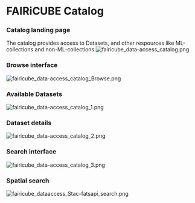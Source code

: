# FAIRiCUBE Catalog

<!--<p align="center">
    <img src="../../images/FAIRiPATH_data_flow.png" alt="FAIRiPATH_data_flow.png" />
</p>-->

### Catalog landing page
The catalog provides access to Datasets, and other respources like ML-collections and non-ML-collections
![fairicube_data-access_catalog.png](../../images/fairicube_data-access_catalog.png)
<br>

### Browse interface
![fairicube_data-access_catalog_Browse.png](../../images/fairicube_data-access_catalog_Browse.png)
<br>

### Available Datasets
![fairicube_data-access_catalog_1.png](../../images/fairicube_data-access_catalog_1.png)
<br>

### Dataset details
![fairicube_data-access_catalog_2.png](../../images/fairicube_data-access_catalog_2.png)
<br>

### Search interface
![fairicube_data-access_catalog_3.png](../../images/fairicube_data-access_catalog_3.png)
<br>

### Spatial search
![fairicube_dataaccess_Stac-fatsapi_search.png](../../images/fairicube_dataaccess_Stac-fatsapi_search.png)
<br>

